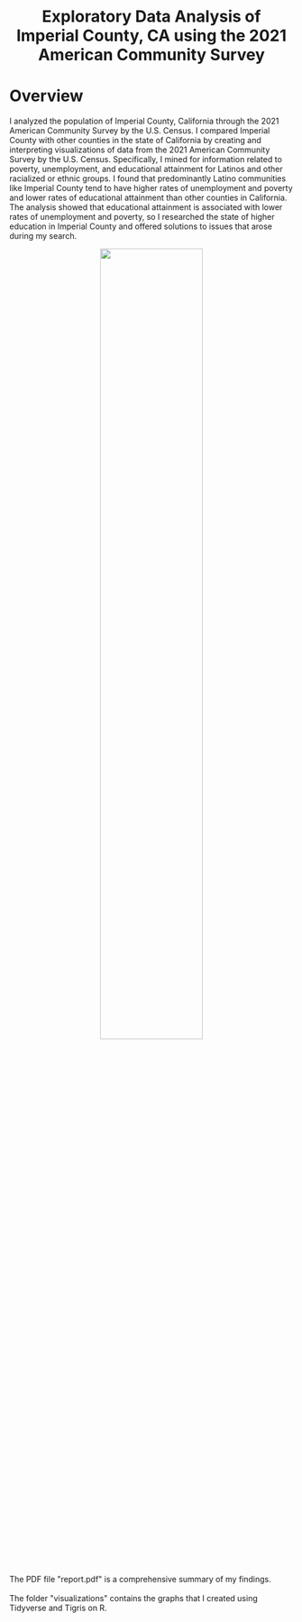 # <p align="center"> Exploratory Data Analysis of Imperial County, CA using the 2021 American Community Survey </p>

# Overview

I analyzed the population of Imperial County, California through the 2021 American Community Survey by the U.S. Census. I compared Imperial County with other counties in the state of California by creating and interpreting visualizations of data from the 2021 American Community Survey by the U.S. Census. Specifically, I mined for information related to poverty, unemployment, and educational attainment for Latinos and other racialized or ethnic groups. I found that predominantly Latino communities like Imperial County tend to have higher rates of unemployment and poverty and lower rates of educational attainment than other counties in California. The analysis showed that educational attainment is associated with lower rates of unemployment and poverty, so I researched the state of higher education in Imperial County and offered solutions to issues that arose during my search.

<p align="center"><img src="https://github.com/daliarod96/census-api-EDA/assets/79605544/95b8e8d0-fee7-4051-a5e5-aeedf61b2717" width="60%" height="60%" class="center"></p>

The PDF file "report.pdf" is a comprehensive summary of my findings. <br></br>
The folder "visualizations" contains the graphs that I created using Tidyverse and Tigris on R.
